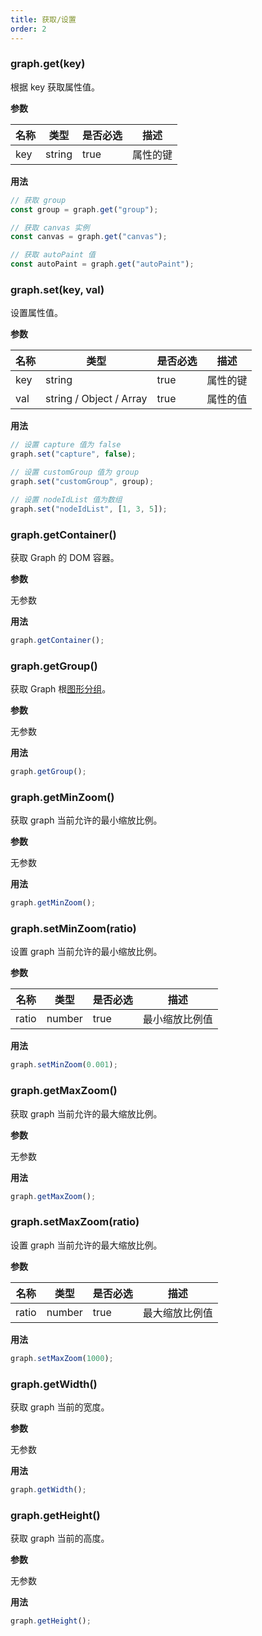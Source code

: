 ```yaml
---
title: 获取/设置
order: 2
---
```


### graph.get(key)

根据 key 获取属性值。

**参数**

| 名称 | 类型   | 是否必选 | 描述     |
| ---- | ------ | -------- | -------- |
| key  | string | true     | 属性的键 |

**用法**

```javascript
// 获取 group
const group = graph.get("group");

// 获取 canvas 实例
const canvas = graph.get("canvas");

// 获取 autoPaint 值
const autoPaint = graph.get("autoPaint");
```

### graph.set(key, val)

设置属性值。

**参数**

| 名称 | 类型                    | 是否必选 | 描述     |
| ---- | ----------------------- | -------- | -------- |
| key  | string                  | true     | 属性的键 |
| val  | string / Object / Array | true     | 属性的值 |

**用法**

```javascript
// 设置 capture 值为 false
graph.set("capture", false);

// 设置 customGroup 值为 group
graph.set("customGroup", group);

// 设置 nodeIdList 值为数组
graph.set("nodeIdList", [1, 3, 5]);
```

### graph.getContainer()

获取 Graph 的 DOM 容器。

**参数**

无参数

**用法**

```javascript
graph.getContainer();
```

### graph.getGroup()

获取 Graph 根[图形分组](/zh/docs/manual/middle/elements/shape/graphics-group)。

**参数**

无参数

**用法**

```javascript
graph.getGroup();
```

### graph.getMinZoom()

获取 graph 当前允许的最小缩放比例。

**参数**

无参数

**用法**

```javascript
graph.getMinZoom();
```

### graph.setMinZoom(ratio)

设置 graph 当前允许的最小缩放比例。

**参数**

| 名称  | 类型   | 是否必选 | 描述           |
| ----- | ------ | -------- | -------------- |
| ratio | number | true     | 最小缩放比例值 |

**用法**

```javascript
graph.setMinZoom(0.001);
```

### graph.getMaxZoom()

获取 graph 当前允许的最大缩放比例。

**参数**

无参数

**用法**

```javascript
graph.getMaxZoom();
```

### graph.setMaxZoom(ratio)

设置 graph 当前允许的最大缩放比例。

**参数**

| 名称  | 类型   | 是否必选 | 描述           |
| ----- | ------ | -------- | -------------- |
| ratio | number | true     | 最大缩放比例值 |

**用法**

```javascript
graph.setMaxZoom(1000);
```

### graph.getWidth()

获取 graph 当前的宽度。

**参数**

无参数

**用法**

```javascript
graph.getWidth();
```

### graph.getHeight()

获取 graph 当前的高度。

**参数**

无参数

**用法**

```javascript
graph.getHeight();
```

</div>
